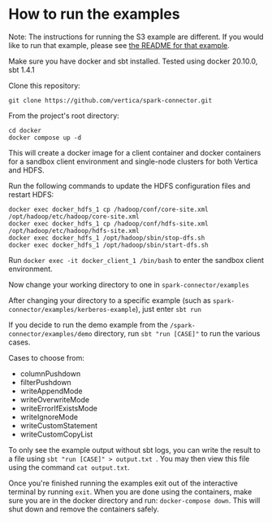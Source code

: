 # How to run the examples

Note: The instructions for running the S3 example are different. If you would like to run that example, please see [the README for that example](https://github.com/vertica/spark-connector/tree/main/examples/s3-example).

Make sure you have docker and sbt installed.
Tested using docker 20.10.0, sbt 1.4.1

Clone this repository:
```
git clone https://github.com/vertica/spark-connector.git
```
From the project's root directory:
```
cd docker
docker compose up -d
```
This will create a docker image for a client container and docker containers for a sandbox client environment and single-node clusters for both Vertica and HDFS.

Run the following commands to update the HDFS configuration files and restart HDFS:
```
docker exec docker_hdfs_1 cp /hadoop/conf/core-site.xml /opt/hadoop/etc/hadoop/core-site.xml
docker exec docker_hdfs_1 cp /hadoop/conf/hdfs-site.xml /opt/hadoop/etc/hadoop/hdfs-site.xml
docker exec docker_hdfs_1 /opt/hadoop/sbin/stop-dfs.sh
docker exec docker_hdfs_1 /opt/hadoop/sbin/start-dfs.sh
```

Run `docker exec -it docker_client_1 /bin/bash` to enter the sandbox client environment.

Now change your working directory to one in `spark-connector/examples` 

After changing your directory to a specific example (such as `spark-connector/examples/kerberos-example`), just enter `sbt run`

If you decide to run the demo example from the `/spark-connector/examples/demo` directory, run `sbt "run [CASE]"` to run the various cases.

Cases to choose from:
- columnPushdown
- filterPushdown
- writeAppendMode
- writeOverwriteMode
- writeErrorIfExistsMode
- writeIgnoreMode
- writeCustomStatement
- writeCustomCopyList

To only see the example output without sbt logs, you can write the result to a file using `sbt "run [CASE]" > output.txt `. You may then view this file using the command `cat output.txt`.

Once you're finished running the examples exit out of the interactive terminal by running `exit`. When you are done using the containers, make sure you are in the docker directory and run: `docker-compose down`. This will shut down and remove the containers safely.
